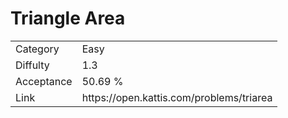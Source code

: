 # Triangle Area

<table>
    <tr>
        <td>Category</td>
        <td>Easy</td>
    </tr>
    <tr>
        <td>Diffulty</td>
        <td>1.3</td>
    </tr>
    <tr>
        <td>Acceptance</td>
        <td>50.69 %</td>
    </tr>
    <tr>
        <td>Link</td>
        <td>https://open.kattis.com/problems/triarea</td>
    </tr>
</table>